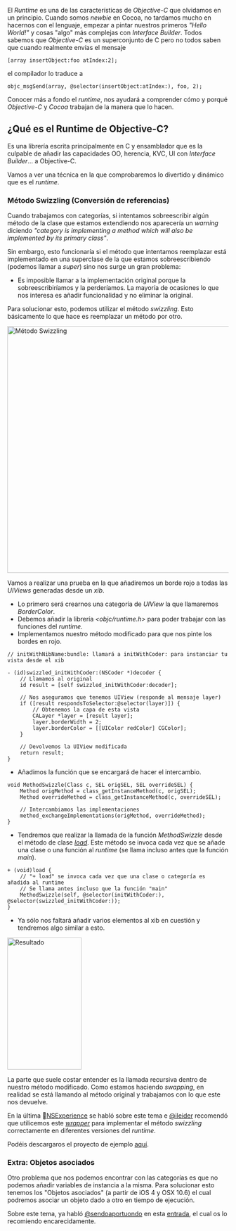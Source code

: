 El *Runtime* es una de las características de *Objective-C* que olvidamos en un principio. Cuando somos *newbie* en Cocoa, no tardamos mucho en hacernos con el lenguaje, empezar a pintar nuestros primeros *"Hello World!"* y cosas "algo" más complejas con *Interface Builder*. Todos sabemos que *Objective-C* es un superconjunto de C pero no todos saben que cuando realmente envías el mensaje

    [array insertObject:foo atIndex:2];
    

el compilador lo traduce a

    objc_msgSend(array, @selector(insertObject:atIndex:), foo, 2);
    

Conocer más a fondo el *runtime*, nos ayudará a comprender cómo y porqué *Objective-C* y *Cocoa* trabajan de la manera que lo hacen.

## ¿Qué es el Runtime de Objective-C?

Es una librería escrita principalmente en C y ensamblador que es la culpable de añadir las capacidades OO, herencia, KVC, UI con *Interface Builder*… a Objective-C.

Vamos a ver una técnica en la que comprobaremos lo divertido y dinámico que es el *runtime*.

### Método Swizzling (Conversión de referencias)

Cuando trabajamos con categorías, si intentamos sobreescribir algún método de la clase que estamos extendiendo nos aparecería un *warning* diciendo *"category is implementing a method which will also be implemented by its primary class"*.

Sin embargo, esto funcionaría si el método que intentamos reemplazar está implementado en una superclase de la que estamos sobreescribiendo (podemos llamar a *super*) sino nos surge un gran problema:

*   Es imposible llamar a la implementación original porque la sobreescribiríamos y la perderíamos. La mayoría de ocasiones lo que nos interesa es añadir funcionalidad y no eliminar la original.

Para solucionar esto, podemos utilizar el método *swizzling*. Esto básicamente lo que hace es reemplazar un método por otro.

[<img src="http://objective-c.es/wp-content/uploads/2013/03/method_swizzling.png" alt="Método Swizzling" width="798" height="561" class="aligncenter size-full wp-image-1121" />][1]

Vamos a realizar una prueba en la que añadiremos un borde rojo a todas las *UIViews* generadas desde un *xib*.

*   Lo primero será crearnos una categoría de *UIView* la que llamaremos *BorderColor*. 
*   Debemos añadir la librería *<objc/runtime.h>* para poder trabajar con las funciones del *runtime*.
*   Implementamos nuestro método modificado para que nos pinte los bordes en rojo.

<!-- -->

    // initWithNibName:bundle: llamará a initWithCoder: para instanciar tu vista desde el xib
    
    - (id)swizzled_initWithCoder:(NSCoder *)decoder {
        // Llamamos al original
        id result = [self swizzled_initWithCoder:decoder];
    
        // Nos aseguramos que tenemos UIView (responde al mensaje layer)
        if ([result respondsToSelector:@selector(layer)]) {
            // Obtenemos la capa de esta vista
            CALayer *layer = [result layer];
            layer.borderWidth = 2;
            layer.borderColor = [[UIColor redColor] CGColor];
        }
    
        // Devolvemos la UIView modificada
        return result;
    }
    

*   Añadimos la función que se encargará de hacer el intercambio.

<!-- -->

    void MethodSwizzle(Class c, SEL origSEL, SEL overrideSEL) {
        Method origMethod = class_getInstanceMethod(c, origSEL);
        Method overrideMethod = class_getInstanceMethod(c, overrideSEL);
    
        // Intercambiamos las implementaciones
        method_exchangeImplementations(origMethod, overrideMethod);
    }
    

*   Tendremos que realizar la llamada de la función *MethodSwizzle* desde el método de clase [*load*][2]. Este método se invoca cada vez que se añade una clase o una función al *runtime* (se llama incluso antes que la función *main*).

<!-- -->

    + (void)load {
        // "+ load" se invoca cada vez que una clase o categoría es añadida al runtime
        // Se llama antes incluso que la función "main"
        MethodSwizzle(self, @selector(initWithCoder:), @selector(swizzled_initWithCoder:));
    }
    

*   Ya sólo nos faltará añadir varios elementos al xib en cuestión y tendremos algo similar a esto.

[<img src="http://objective-c.es/wp-content/uploads/2013/03/IMG_0839-169x300.png" alt="Resultado" width="169" height="300" class="aligncenter size-medium wp-image-1131" />][3]

La parte que suele costar entender es la llamada recursiva dentro de nuestro método modificado. Como estamos haciendo *swapping*, en realidad se está llamando al método original y trabajamos con lo que este nos devuelve.

En la última [NSExperience](http://nsexperience.tumblr.com/post/44556154778/objective-runtime) se habló sobre este tema e [@ileider](https://twitter.com/ileider) recomendó que utilicemos este [*wrapper*](https://github.com/rentzsch/jrswizzle) para implementar el método *swizzling* correctamente en diferentes versiones del *runtime*.

Podéis descargaros el proyecto de ejemplo [aquí](https://github.com/Objective-C-es/demo-swizzling).


### Extra: Objetos asociados

Otro problema que nos podemos encontrar con las categorías es que no podemos añadir variables de instancia a la misma. Para solucionar esto tenemos los "Objetos asociados" (a partir de iOS 4 y OSX 10.6) el cual podremos asociar un objeto dado a otro en tiempo de ejecución.

Sobre este tema, ya habló [@sendoaportuondo](https://twitter.com/sendoaportuondo) en esta [entrada](http://www.punteroavoid.com/blog/2013/01/29/sustituyendo-delegados-por-bloques-introduccion-a-los-objetos-asociados/), el cual os lo recomiendo encarecidamente.

 [1]: http://objective-c.es/wp-content/uploads/2013/03/method_swizzling.png
 [2]: http://developer.apple.com/library/ios/#documentation/Cocoa/Reference/Foundation/Classes/nsobject_Class/Reference/Reference.html#//apple_ref/occ/clm/NSObject/load
 [3]: http://objective-c.es/wp-content/uploads/2013/03/IMG_0839.png